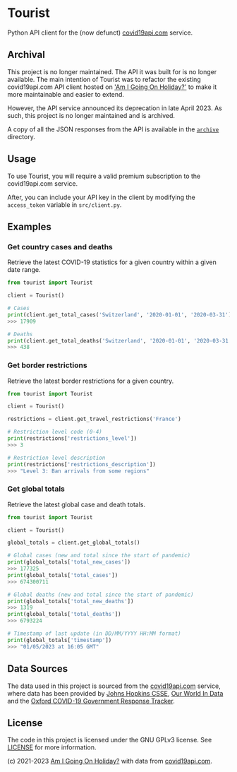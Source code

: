 # Tourist
Python API client for the (now defunct) [covid19api.com](https://covid19api.com) service.

## Archival
This project is no longer maintained. The API it was built for is no longer available. The main intention of Tourist was to refactor the existing covid19api.com API client hosted on ['Am I Going On Holiday?'](https://amigoingonholiday.co.uk) to make it more maintainable and easier to extend.

However, the API service announced its deprecation in late April 2023. As such, this project is no longer maintained and is archived.

A copy of all the JSON responses from the API is available in the [`archive`](archive/json/endpoints/) directory.

## Usage
To use Tourist, you will require a valid premium subscription to the covid19api.com service.

After, you can include your API key in the client by modifying the `access_token` variable in `src/client.py`.


## Examples

### Get country cases and deaths

Retrieve the latest COVID-19 statistics for a given country within a given date range.

```python
from tourist import Tourist

client = Tourist()

# Cases
print(client.get_total_cases('Switzerland', '2020-01-01', '2020-03-31'))
>>> 17909

# Deaths
print(client.get_total_deaths('Switzerland', '2020-01-01', '2020-03-31'))
>>> 438
```

### Get border restrictions

Retrieve the latest border restrictions for a given country.

```python
from tourist import Tourist

client = Tourist()

restrictions = client.get_travel_restrictions('France')

# Restriction level code (0-4)
print(restrictions['restrictions_level'])
>>> 3

# Restriction level description
print(restrictions['restrictions_description'])
>>> "Level 3: Ban arrivals from some regions"
```

### Get global totals

Retrieve the latest global case and death totals.

```python
from tourist import Tourist

client = Tourist()

global_totals = client.get_global_totals()

# Global cases (new and total since the start of pandemic)
print(global_totals['total_new_cases'])
>>> 177325
print(global_totals['total_cases'])
>>> 674300711

# Global deaths (new and total since the start of pandemic)
print(global_totals['total_new_deaths'])
>>> 1319
print(global_totals['total_deaths'])
>>> 6793224

# Timestamp of last update (in DD/MM/YYYY HH:MM format)
print(global_totals['timestamp'])
>>> "01/05/2023 at 16:05 GMT"
```

## Data Sources
The data used in this project is sourced from the [covid19api.com](https://covid19api.com) service, where data has been provided by [Johns Hopkins CSSE](https://github.com/CSSEGISandData/COVID-19), [Our World In Data](https://ourworldindata.org/coronavirus) and the [Oxford COVID-19 Government Response Tracker](https://www.bsg.ox.ac.uk/research/research-projects/coronavirus-government-response-tracker).

## License
The code in this project is licensed under the GNU GPLv3 license. See [LICENSE](LICENSE) for more information.

(c) 2021-2023 [Am I Going On Holiday?](https://amigoingonholiday.co.uk) with data from [covid19api.com](https://covid19api.com).